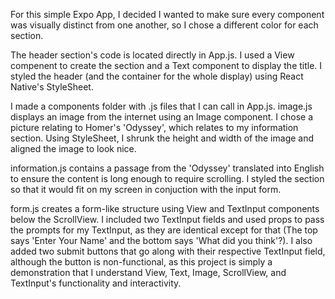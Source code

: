 For this simple Expo App, I decided I wanted to make sure every component was visually distinct from one another, so I chose a different color for each section.

The header section's code is located directly in App.js. I used a View compenent to create the section and a Text component to display the title. I styled the header (and the container for the whole display) using React Native's StyleSheet.

I made a components folder with .js files that I can call in App.js. image.js displays an image from the internet using an Image component. I chose a picture relating to Homer's 'Odyssey', which relates to my information section. Using StyleSheet, I shrunk the height and width of the image and aligned the image to look nice.

information.js contains a passage from the 'Odyssey' translated into English to ensure the content is long enough to require scrolling. I styled the section so that it would fit on my screen in conjuction with the input form.

form.js creates a form-like structure using View and TextInput components below the ScrollView. I included two TextInput fields and used props to pass the prompts for my TextInput, as they are identical except for that (The top says 'Enter Your Name' and the bottom says 'What did you think'?). I also added two submit buttons that go along with their respective TextInput field, although the button is non-functional, as this project is simply a demonstration that I understand View, Text, Image, ScrollView, and TextInput's functionality and interactivity.

